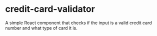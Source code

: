 # credit-card-validator
A simple React component that checks if the input is a valid credit card number and what type of card it is.
